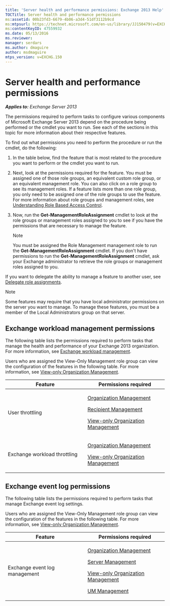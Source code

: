```yaml
---
title: 'Server health and performance permissions: Exchange 2013 Help'
TOCTitle: Server health and performance permissions
ms:assetid: 00b23fd3-6679-4b06-a3d4-51df3112b9cd
ms:mtpsurl: https://technet.microsoft.com/en-us/library/JJ150479(v=EXCHG.150)
ms:contentKeyID: 47559932
ms.date: 05/13/2016
ms.reviewer: 
manager: serdars
ms.author: dmaguire
author: msdmaguire
mtps_version: v=EXCHG.150
---
```


# Server health and performance permissions

_**Applies to:** Exchange Server 2013_

The permissions required to perform tasks to configure various components of Microsoft Exchange Server 2013 depend on the procedure being performed or the cmdlet you want to run. See each of the sections in this topic for more information about their respective features.

To find out what permissions you need to perform the procedure or run the cmdlet, do the following:

1. In the table below, find the feature that is most related to the procedure you want to perform or the cmdlet you want to run.

2. Next, look at the permissions required for the feature. You must be assigned one of those role groups, an equivalent custom role group, or an equivalent management role. You can also click on a role group to see its management roles. If a feature lists more than one role group, you only need to be assigned one of the role groups to use the feature. For more information about role groups and management roles, see [Understanding Role Based Access Control](understanding-role-based-access-control-exchange-2013-help.md).

3. Now, run the **Get-ManagementRoleAssignment** cmdlet to look at the role groups or management roles assigned to you to see if you have the permissions that are necessary to manage the feature.

    > [!NOTE]
    > You must be assigned the Role Management management role to run the <STRONG>Get-ManagementRoleAssignment</STRONG> cmdlet. If you don't have permissions to run the <STRONG>Get-ManagementRoleAssignment</STRONG> cmdlet, ask your Exchange administrator to retrieve the role groups or management roles assigned to you.

If you want to delegate the ability to manage a feature to another user, see [Delegate role assignments](delegate-role-assignments-exchange-2013-help.md).

> [!NOTE]
> Some features may require that you have local administrator permissions on the server you want to manage. To manage these features, you must be a member of the Local Administrators group on that server.

## Exchange workload management permissions

The following table lists the permissions required to perform tasks that manage the health and performance of your Exchange 2013 organization. For more information, see [Exchange workload management](exchange-workload-management-exchange-2013-help.md).

Users who are assigned the View-Only Management role group can view the configuration of the features in the following table. For more information, see [View-only Organization Management](view-only-organization-management-exchange-2013-help.md).

<table>
<colgroup>
<col style="width: 50%" />
<col style="width: 50%" />
</colgroup>
<thead>
<tr class="header">
<th>Feature</th>
<th>Permissions required</th>
</tr>
</thead>
<tbody>
<tr class="odd">
<td><p>User throttling</p></td>
<td><p><a href="organization-management-exchange-2013-help.md">Organization Management</a></p>
<p><a href="recipient-management-exchange-2013-help.md">Recipient Management</a></p>
<p><a href="view-only-organization-management-exchange-2013-help.md">View-only Organization Management</a></p></td>
</tr>
<tr class="even">
<td><p>Exchange workload throttling</p></td>
<td><p><a href="organization-management-exchange-2013-help.md">Organization Management</a></p>
<p><a href="view-only-organization-management-exchange-2013-help.md">View-only Organization Management</a></p></td>
</tr>
</tbody>
</table>

## Exchange event log permissions

The following table lists the permissions required to perform tasks that manage Exchange event log settings.

Users who are assigned the View-Only Management role group can view the configuration of the features in the following table. For more information, see [View-only Organization Management](view-only-organization-management-exchange-2013-help.md).

<table>
<colgroup>
<col style="width: 50%" />
<col style="width: 50%" />
</colgroup>
<thead>
<tr class="header">
<th>Feature</th>
<th>Permissions required</th>
</tr>
</thead>
<tbody>
<tr class="odd">
<td><p>Exchange event log management</p></td>
<td><p><a href="organization-management-exchange-2013-help.md">Organization Management</a></p>
<p><a href="server-management-exchange-2013-help.md">Server Management</a></p>
<p><a href="view-only-organization-management-exchange-2013-help.md">View-only Organization Management</a></p>
<p><a href="um-management-exchange-2013-help.md">UM Management</a></p></td>
</tr>
</tbody>
</table>

